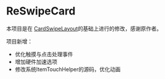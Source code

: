 # ReSwipeCard

本项目是在 [CardSwipeLayout](https://github.com/yuqirong/CardSwipeLayout)的基础上进行的修改，感谢原作者。

项目新增：

- 优化触摸与点击处理事件
- 增加硬件加速选项
- 修改系统ItemTouchHelper的源码，优化动画